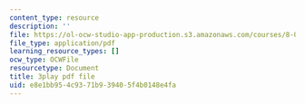 ```yaml
---
content_type: resource
description: ''
file: https://ol-ocw-studio-app-production.s3.amazonaws.com/courses/8-01sc-classical-mechanics-fall-2016/e8e1bb954c9371b939405f4b0148e4fa_reUjl788R9Q.pdf
file_type: application/pdf
learning_resource_types: []
ocw_type: OCWFile
resourcetype: Document
title: 3play pdf file
uid: e8e1bb95-4c93-71b9-3940-5f4b0148e4fa
---
```


